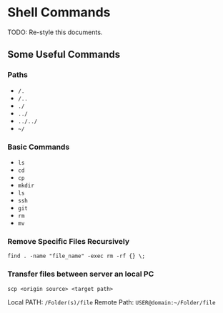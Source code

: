 # Shell Commands

TODO: Re-style this documents.

## Some Useful Commands

### Paths

- `/.`
- `/..`
- `./`
- `../`
- `../../`
- `~/`

### Basic Commands

- `ls`
- `cd`
- `cp`
- `mkdir`
- `ls`
- `ssh`
- `git`
- `rm`
- `mv`

### Remove Specific Files Recursively

```
find . -name "file_name" -exec rm -rf {} \;
```

### Transfer files between server an local PC

```
scp <origin source> <target path>
```

Local PATH: `/Folder(s)/file`
Remote Path: `USER@domain:~/Folder/file`
